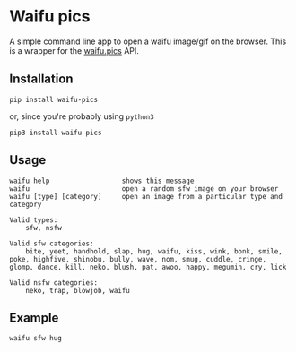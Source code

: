 # Waifu pics

A simple command line app to open a waifu image/gif on the browser. This is a wrapper for the [waifu.pics](https://waifu.pics/docs) API.

## Installation

```
pip install waifu-pics
```

or, since you're probably using `python3`

```
pip3 install waifu-pics
```

## Usage

```
waifu help                  shows this message
waifu                       open a random sfw image on your browser
waifu [type] [category]     open an image from a particular type and category

Valid types:
    sfw, nsfw

Valid sfw categories:
    bite, yeet, handhold, slap, hug, waifu, kiss, wink, bonk, smile, poke, highfive, shinobu, bully, wave, nom, smug, cuddle, cringe, glomp, dance, kill, neko, blush, pat, awoo, happy, megumin, cry, lick

Valid nsfw categories:
    neko, trap, blowjob, waifu
```

## Example

```
waifu sfw hug
```
